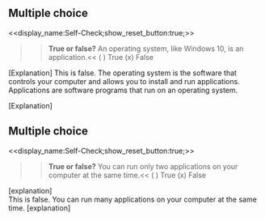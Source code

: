 ## Multiple choice
<<display_name:Self-Check;show_reset_button:true;>>
>><b>True or false?</b> An operating system, like Windows 10, is an application.<<
( ) True
(x) False

[Explanation]
This is false.  The operating system is the software that controls your computer and allows you to install and run applications.  Applications are software programs that run on an operating system.</p>
[Explanation]

## Multiple choice
<<display_name:Self-Check;show_reset_button:true;>>
>><b>True or false?</b> You can run only two applications on your computer at the same time.<<
( ) True
(x) False

[explanation]	
This is false. You can run many applications on your computer at the same time.
[explanation]